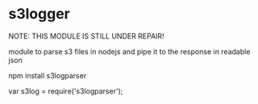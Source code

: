s3logger
========
NOTE: THIS MODULE IS STILL UNDER REPAIR! 

module to parse s3 files in nodejs and pipe it to the response in readable json


npm install s3logparser

var s3log = require('s3logparser');

